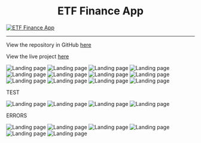 <h1 align="center">ETF Finance App</h1>

<a href="https://etf-finance-app.herokuapp.com/" target="_blank" rel="noopener" alt="ETF Finance App, click here to open the website"><img src="documentation/features/etf_finance_app.gif" alt="ETF Finance App" max-height="650px" max-width="1300px"></a>
<hr>
View the repository in GitHub
<a href="https://github.com/petrugio/finance-app" target="_blank" rel="noopener">here</a>

View the live project
<a href="https://etf-finance-app.herokuapp.com/" target="_blank" rel="noopener">here</a>

![Landing page](documentation/features/welcome.jpg)
![Landing page](documentation/features/main.jpg)
![Landing page](documentation/features/main_error.jpg)
![Landing page](documentation/features/us.jpg)
![Landing page](documentation/features/small.jpg)
![Landing page](documentation/features/global.jpg)
![Landing page](documentation/features/find.jpg)
![Landing page](documentation/features/found.jpg)
![Landing page](documentation/features/searching.jpg)
![Landing page](documentation/features/number_error.jpg)
![Landing page](documentation/features/ticker_error.jpg)
![Landing page](documentation/features/letter_error.jpg)

TEST

![Landing page](documentation/testing/pep8_run.jpg)
![Landing page](documentation/testing/pep8_constants.jpg)
![Landing page](documentation/testing/pep8_pep8_crawler.jpg)
![Landing page](documentation/testing/pep8_functions.jpg)


ERRORS

![Landing page](documentation/errors/fetch_error.jpg)
![Landing page](documentation/errors/index_error.jpg)
![Landing page](documentation/errors/index_error_fix.jpg)
![Landing page](documentation/errors/transpose_error.jpg)
![Landing page](documentation/errors/transpose_error_code.jpg)
![Landing page](documentation/errors/transpose_error_fix.jpg)




